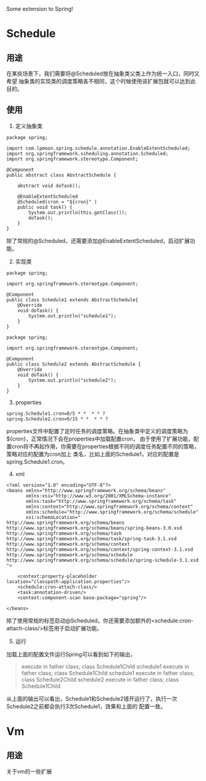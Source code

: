 Some extension to Spring!

# Schedule

## 用途

在某些场景下，我们需要将@Scheduled放在抽象类父类上作为统一入口，同时又希望
抽象类的实现类的调度策略各不相同，这个时候使用该扩展包就可以达到此目的。

## 使用

1. 定义抽象类

```
package spring;

import com.lpmoon.spring.schedule.annotation.EnableExtentScheduled;
import org.springframework.scheduling.annotation.Scheduled;
import org.springframework.stereotype.Component;

@Component
public abstract class AbstractSchedule {

    abstract void doTask();

    @EnableExtentScheduled
    @Scheduled(cron = "${cron}" )
    public void task() {
        System.out.println(this.getClass());
        doTask();
    }
}

```

  除了常规的@Scheduled，还需要添加@EnableExtentScheduled，启动扩展功能。

2. 实现类
```
package spring;

import org.springframework.stereotype.Component;

@Component
public class Schedule1 extends AbstractSchedule{
    @Override
    void doTask() {
        System.out.println("schedule1");
    }
}
```

```
package spring;

import org.springframework.stereotype.Component;

@Component
public class Schedule2 extends AbstractSchedule {
    @Override
    void doTask() {
        System.out.println("schedule2");
    }
}
```

3. properties
```
spring.Schedule1.cron=0/5 * *  * * ?
spring.Schedule2.cron=0/15 * *  * * ?
```

properties文件中配置了定时任务的调度策略。在抽象类中定义的调度策略为${cron}，正常情况下会在properties中加载配置cron，
    由于使用了扩展功能，配置cron将不再起作用，你需要在properties根据不同的调度任务配置不同的策略，策略对应的配置为cron加上
    类名，比如上面的Schedule1，对应的配置是spring.Schedule1.cron。

4. xml
```
<?xml version="1.0" encoding="UTF-8"?>
<beans xmlns="http://www.springframework.org/schema/beans"
       xmlns:xsi="http://www.w3.org/2001/XMLSchema-instance"
       xmlns:task="http://www.springframework.org/schema/task"
       xmlns:context="http://www.springframework.org/schema/context"
       xmlns:schedule="http://www.springframework.org/schema/schedule"
       xsi:schemaLocation="
http://www.springframework.org/schema/beans http://www.springframework.org/schema/beans/spring-beans-3.0.xsd
http://www.springframework.org/schema/task
http://www.springframework.org/schema/task/spring-task-3.1.xsd
http://www.springframework.org/schema/context
http://www.springframework.org/schema/context/spring-context-3.1.xsd
http://www.springframework.org/schema/schedule
http://www.springframework.org/schema/schedule/spring-schedule-3.1.xsd
">

    <context:property-placeholder location="classpath:application.properties"/>
    <schedule:cron-attach-class/>
    <task:annotation-driven/>
    <context:component-scan base-package="spring"/>

</beans>
```

   除了使用常规的<task>标签启动@Scheduled，你还需要添加额外的\<schedule:cron-attach-class/\>标签用于启动扩展功能。

5. 运行

  加载上面的配置文件运行Spring可以看到如下的输出，
  >execute in father class;
   class Schedule1Child
   schedule1
   execute in father class;
   class Schedule1Child
   schedule1
   execute in father class;
   class Schedule2Child
   schedule2
   execute in father class;
   class Schedule1Child

   从上面的输出可以看出，Schedule1和Schedule2错开运行了，执行一次Schedule2之前都会执行3次Schedule1，效果和上面的
   配置一致。


# Vm

## 用途

关于vm的一些扩展
